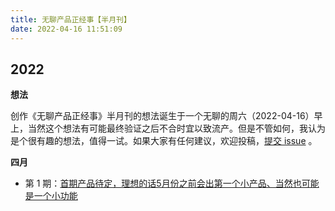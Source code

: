 ```yaml
---
title: 无聊产品正经事【半月刊】
date: 2022-04-16 11:51:09
---
```


## 2022

**想法**

创作《无聊产品正经事》半月刊的想法诞生于一个无聊的周六（2022-04-16）早上，当然这个想法有可能最终验证之后不合时宜以致流产。但是不管如何，我认为是个很有趣的想法，值得一试。如果大家有任何建议，欢迎投稿，[提交 issue](https://github.com/senlypan/blog/issues) 。

**四月**

- 第 1 期：[首期产品待定，理想的话5月份之前会出第一个小产品、当然也可能是一个小功能](/product)